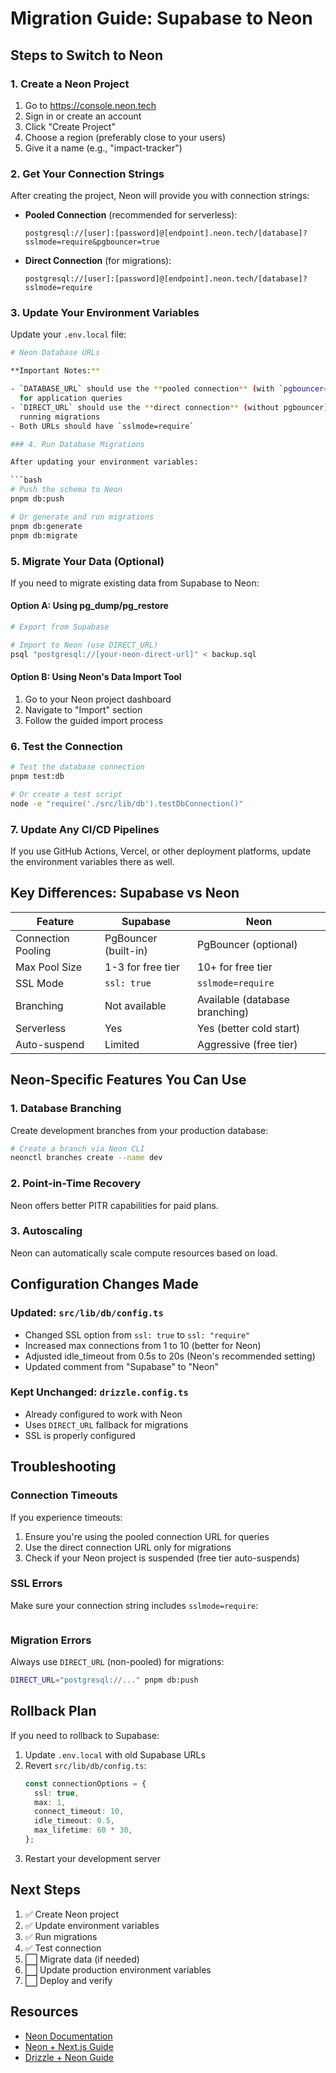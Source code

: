 # Migration Guide: Supabase to Neon

## Steps to Switch to Neon

### 1. Create a Neon Project

1. Go to https://console.neon.tech
2. Sign in or create an account
3. Click "Create Project"
4. Choose a region (preferably close to your users)
5. Give it a name (e.g., "impact-tracker")

### 2. Get Your Connection Strings

After creating the project, Neon will provide you with connection strings:

- **Pooled Connection** (recommended for serverless):

  ```
  postgresql://[user]:[password]@[endpoint].neon.tech/[database]?sslmode=require&pgbouncer=true
  ```

- **Direct Connection** (for migrations):
  ```
  postgresql://[user]:[password]@[endpoint].neon.tech/[database]?sslmode=require
  ```

### 3. Update Your Environment Variables

Update your `.env.local` file:

````bash
# Neon Database URLs

**Important Notes:**

- `DATABASE_URL` should use the **pooled connection** (with `pgbouncer=true`)
  for application queries
- `DIRECT_URL` should use the **direct connection** (without pgbouncer) for
  running migrations
- Both URLs should have `sslmode=require`

### 4. Run Database Migrations

After updating your environment variables:

```bash
# Push the schema to Neon
pnpm db:push

# Or generate and run migrations
pnpm db:generate
pnpm db:migrate
````

### 5. Migrate Your Data (Optional)

If you need to migrate existing data from Supabase to Neon:

#### Option A: Using pg_dump/pg_restore

```bash
# Export from Supabase

# Import to Neon (use DIRECT_URL)
psql "postgresql://[your-neon-direct-url]" < backup.sql
```

#### Option B: Using Neon's Data Import Tool

1. Go to your Neon project dashboard
2. Navigate to "Import" section
3. Follow the guided import process

### 6. Test the Connection

```bash
# Test the database connection
pnpm test:db

# Or create a test script
node -e "require('./src/lib/db').testDbConnection()"
```

### 7. Update Any CI/CD Pipelines

If you use GitHub Actions, Vercel, or other deployment platforms, update the
environment variables there as well.

## Key Differences: Supabase vs Neon

| Feature            | Supabase             | Neon                           |
| ------------------ | -------------------- | ------------------------------ |
| Connection Pooling | PgBouncer (built-in) | PgBouncer (optional)           |
| Max Pool Size      | 1-3 for free tier    | 10+ for free tier              |
| SSL Mode           | `ssl: true`          | `sslmode=require`              |
| Branching          | Not available        | Available (database branching) |
| Serverless         | Yes                  | Yes (better cold start)        |
| Auto-suspend       | Limited              | Aggressive (free tier)         |

## Neon-Specific Features You Can Use

### 1. Database Branching

Create development branches from your production database:

```bash
# Create a branch via Neon CLI
neonctl branches create --name dev
```

### 2. Point-in-Time Recovery

Neon offers better PITR capabilities for paid plans.

### 3. Autoscaling

Neon can automatically scale compute resources based on load.

## Configuration Changes Made

### Updated: `src/lib/db/config.ts`

- Changed SSL option from `ssl: true` to `ssl: "require"`
- Increased max connections from 1 to 10 (better for Neon)
- Adjusted idle_timeout from 0.5s to 20s (Neon's recommended setting)
- Updated comment from "Supabase" to "Neon"

### Kept Unchanged: `drizzle.config.ts`

- Already configured to work with Neon
- Uses `DIRECT_URL` fallback for migrations
- SSL is properly configured

## Troubleshooting

### Connection Timeouts

If you experience timeouts:

1. Ensure you're using the pooled connection URL for queries
2. Use the direct connection URL only for migrations
3. Check if your Neon project is suspended (free tier auto-suspends)

### SSL Errors

Make sure your connection string includes `sslmode=require`:

```

```

### Migration Errors

Always use `DIRECT_URL` (non-pooled) for migrations:

```bash
DIRECT_URL="postgresql://..." pnpm db:push
```

## Rollback Plan

If you need to rollback to Supabase:

1. Update `.env.local` with old Supabase URLs
2. Revert `src/lib/db/config.ts`:
   ```typescript
   const connectionOptions = {
     ssl: true,
     max: 1,
     connect_timeout: 10,
     idle_timeout: 0.5,
     max_lifetime: 60 * 30,
   };
   ```
3. Restart your development server

## Next Steps

1. ✅ Create Neon project
2. ✅ Update environment variables
3. ✅ Run migrations
4. ✅ Test connection
5. ⬜ Migrate data (if needed)
6. ⬜ Update production environment variables
7. ⬜ Deploy and verify

## Resources

- [Neon Documentation](https://neon.tech/docs)
- [Neon + Next.js Guide](https://neon.tech/docs/guides/nextjs)
- [Drizzle + Neon Guide](https://neon.tech/docs/guides/drizzle)
